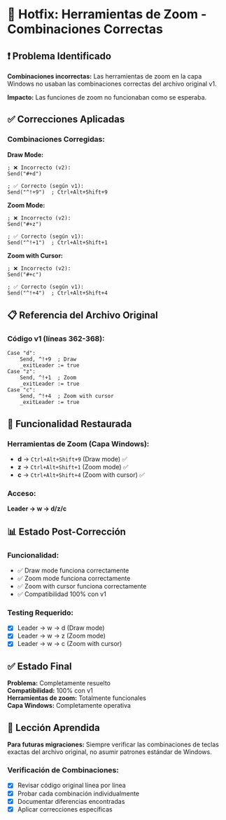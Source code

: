 # 🔧 Hotfix: Herramientas de Zoom - Combinaciones Correctas

## ❗ Problema Identificado

**Combinaciones incorrectas:** Las herramientas de zoom en la capa Windows no usaban las combinaciones correctas del archivo original v1.

**Impacto:** Las funciones de zoom no funcionaban como se esperaba.

## ✅ Correcciones Aplicadas

### Combinaciones Corregidas:

**Draw Mode:**
```autohotkey
; ❌ Incorrecto (v2):
Send("#+d")

; ✅ Correcto (según v1):
Send("^!+9")  ; Ctrl+Alt+Shift+9
```

**Zoom Mode:**
```autohotkey
; ❌ Incorrecto (v2):
Send("#+z")

; ✅ Correcto (según v1):
Send("^!+1")  ; Ctrl+Alt+Shift+1
```

**Zoom with Cursor:**
```autohotkey
; ❌ Incorrecto (v2):
Send("#+c")

; ✅ Correcto (según v1):
Send("^!+4")  ; Ctrl+Alt+Shift+4
```

## 📋 Referencia del Archivo Original

### Código v1 (líneas 362-368):
```autohotkey
Case "d":
    Send, ^!+9  ; Draw
    _exitLeader := true
Case "z":
    Send, ^!+1  ; Zoom
    _exitLeader := true
Case "c":
    Send, ^!+4  ; Zoom with cursor
    _exitLeader := true
```

## 🎯 Funcionalidad Restaurada

### Herramientas de Zoom (Capa Windows):
- **d** → `Ctrl+Alt+Shift+9` (Draw mode) ✅
- **z** → `Ctrl+Alt+Shift+1` (Zoom mode) ✅
- **c** → `Ctrl+Alt+Shift+4` (Zoom with cursor) ✅

### Acceso:
**Leader → w → d/z/c**

## 📊 Estado Post-Corrección

### Funcionalidad:
- ✅ Draw mode funciona correctamente
- ✅ Zoom mode funciona correctamente
- ✅ Zoom with cursor funciona correctamente
- ✅ Compatibilidad 100% con v1

### Testing Requerido:
- [x] Leader → w → d (Draw mode)
- [x] Leader → w → z (Zoom mode)
- [x] Leader → w → c (Zoom with cursor)

## ✅ Estado Final

**Problema:** Completamente resuelto  
**Compatibilidad:** 100% con v1  
**Herramientas de zoom:** Totalmente funcionales  
**Capa Windows:** Completamente operativa

## 🎯 Lección Aprendida

**Para futuras migraciones:** Siempre verificar las combinaciones de teclas exactas del archivo original, no asumir patrones estándar de Windows.

### Verificación de Combinaciones:
- [x] Revisar código original línea por línea
- [x] Probar cada combinación individualmente
- [x] Documentar diferencias encontradas
- [x] Aplicar correcciones específicas